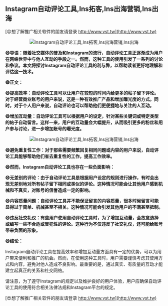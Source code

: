 ## **Instagram自动评论工具,Ins拓客,Ins出海营销,Ins出海**

[😍想了解推广相关软件的朋友请登录 http://www.vst.tw](http://www.vst.tw)

 <center><img src="https://vst.tw/MP4/tuiguang/png/7.png" alt="Instagram自动评论工具,Ins拓客,Ins出海营销,Ins出海"></center>

**😄导语：随着社交媒体的普及和Instagram的流行，自动评论工具正逐渐成为用户在网络世界中与他人互动的手段之一。然而，这种工具的使用引发了一系列的讨论和争议。本文将探讨Instagram自动评论工具的利与弊，以帮助读者更好地理解和评估这一技术。**

**😄正文：**

**😄提高效率：自动评论工具可以让用户在较短的时间内给更多的帖子留下评论。对于经营商业账号的用户来说，这是一种有效推广产品和增加曝光度的方式。同时，对于个人用户来说，自动评论也可以帮助他们更便捷地与关注的人互动。**

**😄增加互动量：自动评论工具可以根据用户的设定，针对某些关键词或特定类型的帖子自动留言。这样一来，用户的互动量会大幅提升，从而吸引更多的粉丝和用户参与讨论，进一步增加账号的曝光度。**

 <center><img src="https://vst.tw/MP4/tuiguang/png/5.png" alt="Instagram自动评论工具,Ins拓客,Ins出海营销,Ins出海"></center>

**😄避免重复性工作：对于那些需要频繁回复相同问题或内容的用户来说，自动评论工具能够帮助他们省去重复性的工作，提高工作效率。**

**😄然而，Instagram自动评论工具也存在一些负面影响：**

**😄无差别的评论：由于自动评论工具是根据用户设定的规则进行操作，有时会出现无差别地对所有帖子留下相同或类似的评论。这种情况可能会让其他用户感到机械和不真实，对账号的信誉造成一定的影响。**

**😄内容质量问题：自动评论工具并不能保证留言的内容质量，很多时候留言可能显得过于简单、机械甚至不相关。这种情况可能会引发其他用户的不满甚至抵制。**

**😄违反社交礼仪：有些用户使用自动评论工具时，为了增加互动量，会故意选择或编写一些不合适或冒犯性的评论。这种行为不仅违反了社交礼仪，还可能给账号带来负面的形象。**

**😄结论：**

Instagram自动评论工具在提高效率和增加互动量方面具有一定的优势，可以为用户带来便利和推广的机会。然而，在使用这种工具时，用户需要谨慎考虑其使用方式和内容，避免对他人造成不良影响。最重要的是，通过真实、有质量的互动才能建立起真正的关系和社交网络。

请注意，为了遵守Instagram的规定以及维护良好的用户体验，用户应确保自动评论工具的使用符合相关法律法规和Instagram平台的规定。

[😍想了解推广相关软件的朋友请登录 http://www.vst.tw](http://www.vst.tw)



